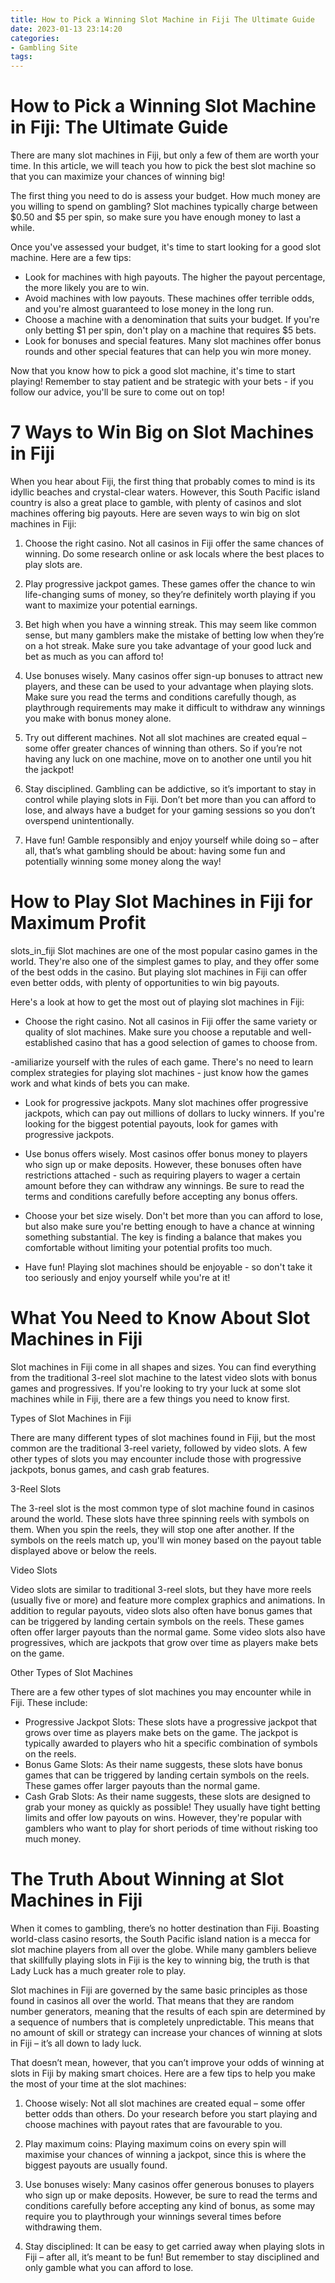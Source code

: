 ```yaml
---
title: How to Pick a Winning Slot Machine in Fiji The Ultimate Guide 
date: 2023-01-13 23:14:20
categories:
- Gambling Site
tags:
---
```



#  How to Pick a Winning Slot Machine in Fiji: The Ultimate Guide 

There are many slot machines in Fiji, but only a few of them are worth your time. In this article, we will teach you how to pick the best slot machine so that you can maximize your chances of winning big!

The first thing you need to do is assess your budget. How much money are you willing to spend on gambling? Slot machines typically charge between $0.50 and $5 per spin, so make sure you have enough money to last a while.

Once you've assessed your budget, it's time to start looking for a good slot machine. Here are a few tips:

- Look for machines with high payouts. The higher the payout percentage, the more likely you are to win.
- Avoid machines with low payouts. These machines offer terrible odds, and you're almost guaranteed to lose money in the long run.
- Choose a machine with a denomination that suits your budget. If you're only betting $1 per spin, don't play on a machine that requires $5 bets.
- Look for bonuses and special features. Many slot machines offer bonus rounds and other special features that can help you win more money.

Now that you know how to pick a good slot machine, it's time to start playing! Remember to stay patient and be strategic with your bets - if you follow our advice, you'll be sure to come out on top!

#  7 Ways to Win Big on Slot Machines in Fiji 

When you hear about Fiji, the first thing that probably comes to mind is its idyllic beaches and crystal-clear waters. However, this South Pacific island country is also a great place to gamble, with plenty of casinos and slot machines offering big payouts. Here are seven ways to win big on slot machines in Fiji:

1. Choose the right casino. Not all casinos in Fiji offer the same chances of winning. Do some research online or ask locals where the best places to play slots are.

2. Play progressive jackpot games. These games offer the chance to win life-changing sums of money, so they’re definitely worth playing if you want to maximize your potential earnings.

3. Bet high when you have a winning streak. This may seem like common sense, but many gamblers make the mistake of betting low when they’re on a hot streak. Make sure you take advantage of your good luck and bet as much as you can afford to!

4. Use bonuses wisely. Many casinos offer sign-up bonuses to attract new players, and these can be used to your advantage when playing slots. Make sure you read the terms and conditions carefully though, as playthrough requirements may make it difficult to withdraw any winnings you make with bonus money alone.

5. Try out different machines. Not all slot machines are created equal – some offer greater chances of winning than others. So if you’re not having any luck on one machine, move on to another one until you hit the jackpot!

6. Stay disciplined. Gambling can be addictive, so it’s important to stay in control while playing slots in Fiji. Don’t bet more than you can afford to lose, and always have a budget for your gaming sessions so you don’t overspend unintentionally.

7. Have fun! Gamble responsibly and enjoy yourself while doing so – after all, that’s what gambling should be about: having some fun and potentially winning some money along the way!

#  How to Play Slot Machines in Fiji for Maximum Profit 

 slots_in_fiji
 Slot machines are one of the most popular casino games in the world. They're also one of the simplest games to play, and they offer some of the best odds in the casino. But playing slot machines in Fiji can offer even better odds, with plenty of opportunities to win big payouts.

Here's a look at how to get the most out of playing slot machines in Fiji: 

- Choose the right casino. Not all casinos in Fiji offer the same variety or quality of slot machines. Make sure you choose a reputable and well-established casino that has a good selection of games to choose from. 

-amiliarize yourself with the rules of each game. There's no need to learn complex strategies for playing slot machines - just know how the games work and what kinds of bets you can make. 

- Look for progressive jackpots. Many slot machines offer progressive jackpots, which can pay out millions of dollars to lucky winners. If you're looking for the biggest potential payouts, look for games with progressive jackpots. 

- Use bonus offers wisely. Most casinos offer bonus money to players who sign up or make deposits. However, these bonuses often have restrictions attached - such as requiring players to wager a certain amount before they can withdraw any winnings. Be sure to read the terms and conditions carefully before accepting any bonus offers. 

- Choose your bet size wisely. Don't bet more than you can afford to lose, but also make sure you're betting enough to have a chance at winning something substantial. The key is finding a balance that makes you comfortable without limiting your potential profits too much. 

- Have fun! Playing slot machines should be enjoyable - so don't take it too seriously and enjoy yourself while you're at it!

#  What You Need to Know About Slot Machines in Fiji 

Slot machines in Fiji come in all shapes and sizes. You can find everything from the traditional 3-reel slot machine to the latest video slots with bonus games and progressives. If you're looking to try your luck at some slot machines while in Fiji, there are a few things you need to know first.

Types of Slot Machines in Fiji

There are many different types of slot machines found in Fiji, but the most common are the traditional 3-reel variety, followed by video slots. A few other types of slots you may encounter include those with progressive jackpots, bonus games, and cash grab features.

3-Reel Slots 

The 3-reel slot is the most common type of slot machine found in casinos around the world. These slots have three spinning reels with symbols on them. When you spin the reels, they will stop one after another. If the symbols on the reels match up, you'll win money based on the payout table displayed above or below the reels.

Video Slots 

Video slots are similar to traditional 3-reel slots, but they have more reels (usually five or more) and feature more complex graphics and animations. In addition to regular payouts, video slots also often have bonus games that can be triggered by landing certain symbols on the reels. These games often offer larger payouts than the normal game. Some video slots also have progressives, which are jackpots that grow over time as players make bets on the game.

Other Types of Slot Machines 

There are a few other types of slot machines you may encounter while in Fiji. These include: 
- Progressive Jackpot Slots: These slots have a progressive jackpot that grows over time as players make bets on the game. The jackpot is typically awarded to players who hit a specific combination of symbols on the reels. 
- Bonus Game Slots: As their name suggests, these slots have bonus games that can be triggered by landing certain symbols on the reels. These games offer larger payouts than the normal game. 
- Cash Grab Slots: As their name suggests, these slots are designed to grab your money as quickly as possible! They usually have tight betting limits and offer low payouts on wins. However, they're popular with gamblers who want to play for short periods of time without risking too much money.

#  The Truth About Winning at Slot Machines in Fiji

When it comes to gambling, there’s no hotter destination than Fiji. Boasting world-class casino resorts, the South Pacific island nation is a mecca for slot machine players from all over the globe. While many gamblers believe that skillfully playing slots in Fiji is the key to winning big, the truth is that Lady Luck has a much greater role to play.

Slot machines in Fiji are governed by the same basic principles as those found in casinos all over the world. That means that they are random number generators, meaning that the results of each spin are determined by a sequence of numbers that is completely unpredictable. This means that no amount of skill or strategy can increase your chances of winning at slots in Fiji – it’s all down to lady luck.

That doesn’t mean, however, that you can’t improve your odds of winning at slots in Fiji by making smart choices. Here are a few tips to help you make the most of your time at the slot machines:

1) Choose wisely: Not all slot machines are created equal – some offer better odds than others. Do your research before you start playing and choose machines with payout rates that are favourable to you.

2) Play maximum coins: Playing maximum coins on every spin will maximise your chances of winning a jackpot, since this is where the biggest payouts are usually found.

3) Use bonuses wisely: Many casinos offer generous bonuses to players who sign up or make deposits. However, be sure to read the terms and conditions carefully before accepting any kind of bonus, as some may require you to playthrough your winnings several times before withdrawing them.

4) Stay disciplined: It can be easy to get carried away when playing slots in Fiji – after all, it’s meant to be fun! But remember to stay disciplined and only gamble what you can afford to lose.
